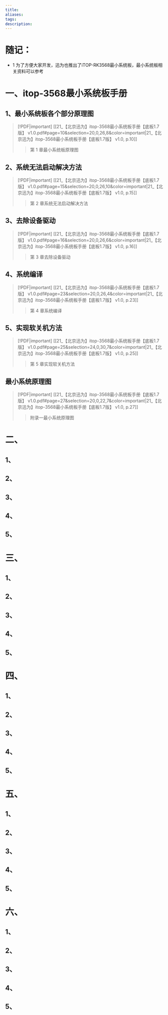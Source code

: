 ```yaml
---
title: 
aliases: 
tags: 
description:
---
```


# 随记：

- 1 为了方便大家开发，迅为也推出了iTOP-RK3568最小系统板，最小系统板相关资料可以参考

# 一、itop-3568最小系统板手册
## 1、最小系统板各个部分原理图
> [!PDF|important] [[21_【北京迅为】itop-3568最小系统板手册【底板1.7版】 v1.0.pdf#page=10&selection=20,0,26,8&color=important|21_【北京迅为】itop-3568最小系统板手册【底板1.7版】 v1.0, p.10]]
> > 第 1 章最小系统板原理图
> 
> 

### 


### 


### 


## 2、系统无法启动解决方法
> [!PDF|important] [[21_【北京迅为】itop-3568最小系统板手册【底板1.7版】 v1.0.pdf#page=15&selection=20,0,26,10&color=important|21_【北京迅为】itop-3568最小系统板手册【底板1.7版】 v1.0, p.15]]
> > 第 2 章系统无法启动解决方法
> 
> 


### 


### 


### 



## 3、去除设备驱动
> [!PDF|important] [[21_【北京迅为】itop-3568最小系统板手册【底板1.7版】 v1.0.pdf#page=16&selection=20,0,26,6&color=important|21_【北京迅为】itop-3568最小系统板手册【底板1.7版】 v1.0, p.16]]
> > 第 3 章去除设备驱动
> 
> 
### 


### 


### 



## 4、系统编译
> [!PDF|important] [[21_【北京迅为】itop-3568最小系统板手册【底板1.7版】 v1.0.pdf#page=23&selection=20,0,26,4&color=important|21_【北京迅为】itop-3568最小系统板手册【底板1.7版】 v1.0, p.23]]
> > 第 4 章系统编译
> 
> 
### 


### 


### 




## 5、实现软关机方法

> [!PDF|important] [[21_【北京迅为】itop-3568最小系统板手册【底板1.7版】 v1.0.pdf#page=25&selection=24,0,30,7&color=important|21_【北京迅为】itop-3568最小系统板手册【底板1.7版】 v1.0, p.25]]
> > 第 5 章实现软关机方法
> 
> 
### 


### 


### 


## 最小系统原理图
> [!PDF|important] [[21_【北京迅为】itop-3568最小系统板手册【底板1.7版】 v1.0.pdf#page=27&selection=20,0,22,7&color=important|21_【北京迅为】itop-3568最小系统板手册【底板1.7版】 v1.0, p.27]]
> > 附录一最小系统原理图
### 


### 


### 





# 二、

## 1、
### 


### 


### 


## 2、

### 


### 


### 



## 3、
### 


### 


### 



## 4、
### 


### 


### 




## 5、
### 


### 


### 




# 三、

## 1、
### 


### 


### 


## 2、

### 


### 


### 



## 3、
### 


### 


### 



## 4、
### 


### 


### 




## 5、
### 


### 


### 



# 四、

## 1、
### 


### 


### 


## 2、

### 


### 


### 



## 3、
### 


### 


### 



## 4、
### 


### 


### 




## 5、
### 


### 


### 









# 五、

## 1、
### 


### 


### 


## 2、

### 


### 


### 



## 3、
### 


### 


### 



## 4、
### 


### 


### 




## 5、
### 


### 


### 




# 六、

## 1、
### 


### 


### 


## 2、

### 


### 


### 



## 3、
### 


### 


### 



## 4、
### 


### 


### 




## 5、
### 


### 


### 
